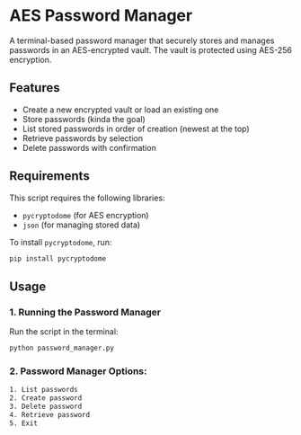 # AES Password Manager

A terminal-based password manager that securely stores and manages passwords in an AES-encrypted vault. The vault is protected using AES-256 encryption.

## Features
- Create a new encrypted vault or load an existing one
- Store passwords (kinda the goal)
- List stored passwords in order of creation (newest at the top)
- Retrieve passwords by selection
- Delete passwords with confirmation

## Requirements

This script requires the following libraries:
- `pycryptodome` (for AES encryption)
- `json` (for managing stored data)

To install `pycryptodome`, run:
```bash
pip install pycryptodome
```

## Usage

### 1. Running the Password Manager
Run the script in the terminal:
```bash
python password_manager.py
```

### 2. Password Manager Options:
```bash
1. List passwords
2. Create password
3. Delete password
4. Retrieve password
5. Exit
```